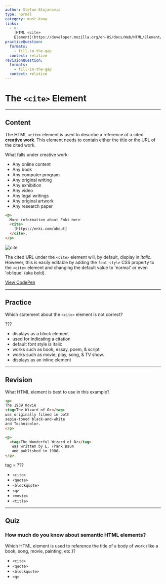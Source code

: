 ```yaml
---
author: Stefan-Stojanovic
type: normal
category: must-know
links:
  - >-
    [HTML <cite>
    Element](https://developer.mozilla.org/en-US/docs/Web/HTML/Element/cite){documentation}
practiceQuestion:
  formats:
    - fill-in-the-gap
  context: relative
revisionQuestion:
  formats:
    - fill-in-the-gap
  context: relative
---
```


# The `<cite>` Element


---

## Content

The HTML `<cite>` element is used to describe a reference of a cited **creative work**. This element needs to contain either the title or the URL of the cited work.

What falls under creative work:

- Any online content
- Any book
- Any computer program
- Any original writing
- Any exhibition
- Any video
- Any legal writings
- Any original artwork
- Any research paper

```html
<p>
  More information about Enki here
  <cite>
    [https://enki.com/about]
  </cite>.
</p>
```

![cite](https://img.enkipro.com/28852f600f281af9f98989e02b4471bc.png)

The cited URL under the `<cite>` element will, by default, display in <i>italic</i>. However, this is easily editable by adding the `font-style` CSS property to the `<cite>` element and changing the default value to 'normal' or even 'oblique' (aka bold).

[View CodePen](https://codepen.io/enkidevs/pen/xzyKBz)


---

## Practice

Which statement about the `<cite>` element is not correct?

???

- displays as a block element
- used for indicating a citation
- default font style is italic
- works such as book, essay, poem, & script
- works such as movie, play, song, & TV show.
- displays as an inline element


---

## Revision

What HTML element is best to use in this example?

```html
<p>
The 1939 movie
<tag>The Wizard of Oz</tag>
was originally filmed in both
sepia-toned black-and-white
and Technicolor.
</p>

<p>
  <tag>The Wonderful Wizard of Oz</tag>
   was written by L. Frank Baum
   and published in 1900.
</p>
```

tag = ???

- `<cite>`
- `<quote>`
- `<blockquote>`
- `<q>`
- `<movie>`
- `<title>`


---

## Quiz

### How much do you know about semantic HTML elements?


Which HTML element is used to reference the title of a body of work (like a book, song, movie, painting, etc.)?

- `<cite>`
- `<quote>`
- `<blockquote>`
- `<q>`
